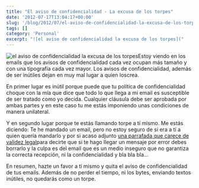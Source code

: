 ```yaml
---
title: "El aviso de confidencialidad - La excusa de los torpes"
date: '2012-07-17T13:04:17+00:00'
slug: '/blog/2012/07/el-aviso-de-confidencialidad-la-excusa-de-los-torpes'
tags: []
category: 'Personal'
excerpt: "![el aviso de confidencialidad la excusa de los torpes]("
---
```

![el aviso de confidencialidad la excusa de los torpes](http://static.squarespace.com/static/5303797ae4b0c6ad9e43f072/5303ce80e4b0400995a883d6/5303cf50e4b0400995a88c44/1392758608118/aviso_confidencialidad-300x200.jpeg?format=original "aviso\_confidencialidad")Estoy viendo en los emails que los avisos de confidencialidad cada vez ocupan más tamaño y con una tipografía cada vez mayor. Los avisos de confidencialidad, además de ser inútiles dejan en muy mal lugar a quien loscrea.

En primer lugar es inútil porque puede que tu política de confidencialidad choque con la mía que dice que todo lo que llega a mi email es susceptible de ser tratado como yo decida. Cualquier cláusula debe ser aprobada por ambas partes y en este caso tu me estás imponiendo unas condiciones de manera unilateral.

Y en segundo lugar porque te estás llamando torpe a tí mismo. Me estás diciendo: Te he mandado un email, pero no estoy seguro de si era a tí a quien quería mandarlo y por si acaso adjunto [una parrafada que carece de validez legal](http://iabogado.com/esp/blogcfm/1/2007/12/Los-avisos-de-confidencialidad-en-los-correos-esos-engendros-jurdicos.html "avisos de confidencialidad")para decirte que si te hago llegar un mensaje por error debes borrarlo y la culpa es del email que es un medio inseguro que no garantiza la correcta recepción, ni la confidencialidad y bla bla bla...

En resumen, hazte un favor a tí mismo y quita el aviso de confidencialidad de tus emails. Además de no perder el tiempo, ni los bytes, enviando textos inútiles, no quedarás como un torpe.


